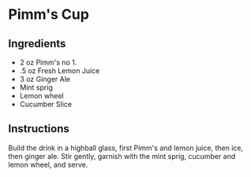 # Pimm's Cup

## Ingredients

- 2 oz Pimm's no 1.
- .5 oz Fresh Lemon Juice
- 3 oz Ginger Ale
- Mint sprig
- Lemon wheel
- Cucumber Slice

## Instructions

Build the drink in a highball glass, first Pimm's and lemon juice, then ice, then ginger ale. Stir gently, garnish with the mint sprig, cucumber and lemon wheel, and serve.
